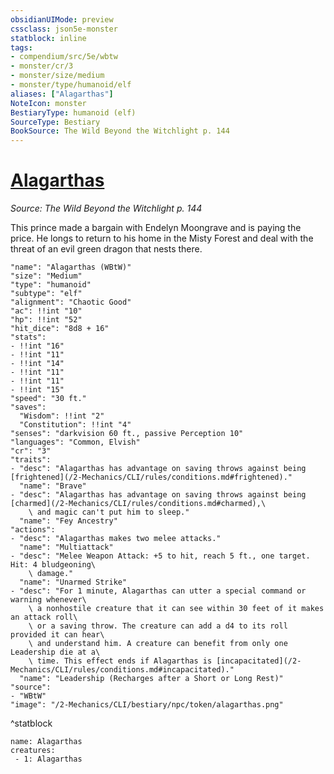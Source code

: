 ```yaml
---
obsidianUIMode: preview
cssclass: json5e-monster
statblock: inline
tags:
- compendium/src/5e/wbtw
- monster/cr/3
- monster/size/medium
- monster/type/humanoid/elf
aliases: ["Alagarthas"]
NoteIcon: monster
BestiaryType: humanoid (elf)
SourceType: Bestiary
BookSource: The Wild Beyond the Witchlight p. 144
---
```

# [Alagarthas](2-Mechanics/CLI/bestiary/npc/alagarthas-wbtw.md)
*Source: The Wild Beyond the Witchlight p. 144*  

This prince made a bargain with Endelyn Moongrave and is paying the price. He longs to return to his home in the Misty Forest and deal with the threat of an evil green dragon that nests there.

```statblock
"name": "Alagarthas (WBtW)"
"size": "Medium"
"type": "humanoid"
"subtype": "elf"
"alignment": "Chaotic Good"
"ac": !!int "10"
"hp": !!int "52"
"hit_dice": "8d8 + 16"
"stats":
- !!int "16"
- !!int "11"
- !!int "14"
- !!int "11"
- !!int "11"
- !!int "15"
"speed": "30 ft."
"saves":
  "Wisdom": !!int "2"
  "Constitution": !!int "4"
"senses": "darkvision 60 ft., passive Perception 10"
"languages": "Common, Elvish"
"cr": "3"
"traits":
- "desc": "Alagarthas has advantage on saving throws against being [frightened](/2-Mechanics/CLI/rules/conditions.md#frightened)."
  "name": "Brave"
- "desc": "Alagarthas has advantage on saving throws against being [charmed](/2-Mechanics/CLI/rules/conditions.md#charmed),\
    \ and magic can't put him to sleep."
  "name": "Fey Ancestry"
"actions":
- "desc": "Alagarthas makes two melee attacks."
  "name": "Multiattack"
- "desc": "Melee Weapon Attack: +5 to hit, reach 5 ft., one target. Hit: 4 bludgeoning\
    \ damage."
  "name": "Unarmed Strike"
- "desc": "For 1 minute, Alagarthas can utter a special command or warning whenever\
    \ a nonhostile creature that it can see within 30 feet of it makes an attack roll\
    \ or a saving throw. The creature can add a d4 to its roll provided it can hear\
    \ and understand him. A creature can benefit from only one Leadership die at a\
    \ time. This effect ends if Alagarthas is [incapacitated](/2-Mechanics/CLI/rules/conditions.md#incapacitated)."
  "name": "Leadership (Recharges after a Short or Long Rest)"
"source":
- "WBtW"
"image": "/2-Mechanics/CLI/bestiary/npc/token/alagarthas.png"
```
^statblock

```encounter-table
name: Alagarthas
creatures:
 - 1: Alagarthas
```